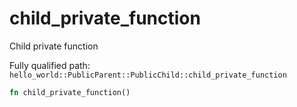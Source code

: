 # child_private_function

Child private function


Fully qualified path: `hello_world::PublicParent::PublicChild::child_private_function`

```rust
fn child_private_function()
```

